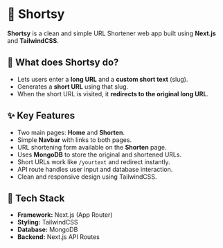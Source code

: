# 🔗 Shortsy

**Shortsy** is a clean and simple URL Shortener web app built using **Next.js** and **TailwindCSS**.

## 🔧 What does Shortsy do?

- Lets users enter a **long URL** and a **custom short text** (slug).
- Generates a **short URL** using that slug.
- When the short URL is visited, it **redirects to the original long URL**.

## ✨ Key Features

- Two main pages: **Home** and **Shorten**.
- Simple **Navbar** with links to both pages.
- URL shortening form available on the **Shorten** page.
- Uses **MongoDB** to store the original and shortened URLs.
- Short URLs work like `/yourtext` and redirect instantly.
- API route handles user input and database interaction.
- Clean and responsive design using TailwindCSS.

## 🚀 Tech Stack

- **Framework:** Next.js (App Router)
- **Styling:** TailwindCSS
- **Database:** MongoDB
- **Backend:** Next.js API Routes


